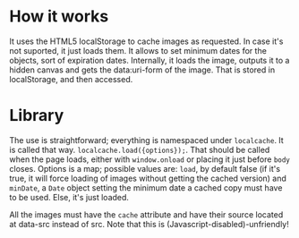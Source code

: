 How it works
============
It uses the HTML5 localStorage to cache images as requested. In case it's not suported, it just loads them. It allows to set minimum dates for the objects, sort of expiration dates. Internally, it loads the image, outputs it to a hidden canvas and gets the data:uri-form of the image. That is stored in localStorage, and then accessed.

Library
=======
The use is straightforward; everything is namespaced under `localcache`. It is called that way. `localcache.load({options});`. That should be called when the page loads, either with `window.onload` or placing it just before `body` closes. Options is a map; possible values are: `load`, by default false (if it's true, it will force loading of images without getting the cached version) and `minDate`, a `Date` object setting the minimum date a cached copy must have to be used. Else, it's just loaded.

All the images must have the `cache` attribute and have their source located at data-src instead of src. Note that this is (Javascript-disabled)-unfriendly!
